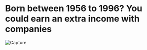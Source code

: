 # Born between 1956 to 1996? You could earn an extra income with companies


![Capture](https://github.com/user-attachments/assets/c91c392e-2c73-4c72-a919-d77e01cedc1f)
